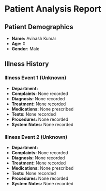 # Patient Analysis Report

## Patient Demographics
- **Name:** Avinash Kumar
- **Age:** 0
- **Gender:** Male

## Illness History

### Illness Event 1 (Unknown)
- **Department:** 
- **Complaints:** None recorded
- **Diagnosis:** None recorded
- **Treatment:** None recorded
- **Medications:** None prescribed
- **Tests:** None recorded
- **Procedures:** None recorded
- **System Notes:** None recorded

### Illness Event 2 (Unknown)
- **Department:** 
- **Complaints:** None recorded
- **Diagnosis:** None recorded
- **Treatment:** None recorded
- **Medications:** None prescribed
- **Tests:** None recorded
- **Procedures:** None recorded
- **System Notes:** None recorded
